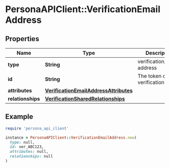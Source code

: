 # PersonaAPIClient::VerificationEmailAddress

## Properties

| Name | Type | Description | Notes |
| ---- | ---- | ----------- | ----- |
| **type** | **String** | verification/email-address | [optional] |
| **id** | **String** | The token of the verification | [optional] |
| **attributes** | [**VerificationEmailAddressAttributes**](VerificationEmailAddressAttributes.md) |  | [optional] |
| **relationships** | [**VerificationSharedRelationships**](VerificationSharedRelationships.md) |  | [optional] |

## Example

```ruby
require 'persona_api_client'

instance = PersonaAPIClient::VerificationEmailAddress.new(
  type: null,
  id: ver_ABC123,
  attributes: null,
  relationships: null
)
```

